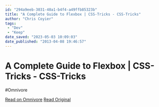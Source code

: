 ```yaml
---
id: "294a9eeb-3031-40a1-b4f4-a49ffb85323b"
title: "A Complete Guide to Flexbox | CSS-Tricks - CSS-Tricks"
author: "Chris Coyier"
tags:
 - "Dev"
 - "Keep"
date_saved: "2023-05-03 10:09:03"
date_published: "2013-04-08 19:46:57"
---
```


# A Complete Guide to Flexbox | CSS-Tricks - CSS-Tricks
#Omnivore

[Read on Omnivore](https://omnivore.app/me/a-complete-guide-to-flexbox-css-tricks-css-tricks-187e0df4f36)
[Read Original](https://css-tricks.com/snippets/css/a-guide-to-flexbox)

